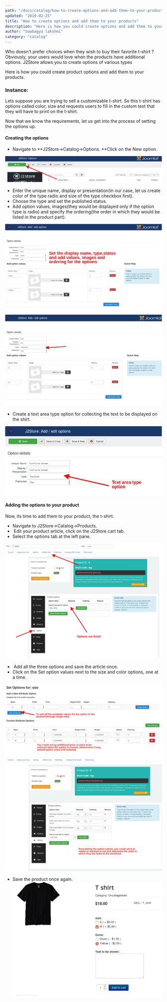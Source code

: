 ```yaml
---
path: "/docs/catalog/how-to-create-options-and-add-them-to-your-products"
updated: "2019-02-25"
title: "How to create options and add them to your products"
description: "Here is how you could create options and add them to your products."
author: "Sowbagya lakshmi"
category: "catalog"
---
```


Who doesn't prefer choices when they wish to buy their favorite t-shirt ? Obviously, your users would love when the products have additional options.
J2Store allows you to create <link-text url="http://docs.j2store.org/catalog/options" target="_blank" rel="noopener">options of various types</link-text>

Here is how you could create product options and add them to your products.

### Instance:

Lets suppose you are trying to sell a customizable t-shirt. So this t-shirt has options called color, size and requests users to fill in the custom text that they will have to print on the t-shirt.

Now that we know the requirements, let us get into the process of setting the options up.

#### Creating the options

- Navigate to **J2Store->Catalog->Options. **Click on the New option.

![Adding new options](https://raw.githubusercontent.com/j2store/doc-images/master/catalog/creating-options-and-adding-them-to-products/options-add-new.png)


- Enter the unique name, display or presentation(in our case, let us create color of the type radio and size of the type checkbox first).
- Choose the type and set the published status.
- Add option values, images(they would be displayed only if the option type is radio) and specify the ordering(the order in which they would be listed in the product part).

![Adding new values](https://raw.githubusercontent.com/j2store/doc-images/master/catalog/creating-options-and-adding-them-to-products/options-add-option-values.png)
![Choosing option types](https://raw.githubusercontent.com/j2store/doc-images/master/catalog/creating-options-and-adding-them-to-products/options-choose-option-type.png)
- Create a text area type option for collecting the text to be displayed on the shirt. 

![Adding text type options](https://raw.githubusercontent.com/j2store/doc-images/master/catalog/creating-options-and-adding-them-to-products/options-text-type.png)

#### Adding the options to your product 

Now, its time to add them to your product, the t-shirt.

-  Navigate to J2Store->Catalog->Products.
-  Edit your product article, click on the J2Store cart tab.
- Select the options tab at the left pane.

![Adding options to products](https://raw.githubusercontent.com/j2store/doc-images/master/catalog/creating-options-and-adding-them-to-products/options-add-opt-to-products.png)


-  Add all the three options and save the article once.
- Click on the Set option values next to the size and color options, one at a time.

![Adding option values to products](https://raw.githubusercontent.com/j2store/doc-images/master/catalog/creating-options-and-adding-them-to-products/options-add-option-val-inpro.png)
![Option ordering](https://raw.githubusercontent.com/j2store/doc-images/master/catalog/creating-options-and-adding-them-to-products/option-ordering.png)

- Save the product once again.
![Options frontend](https://raw.githubusercontent.com/j2store/doc-images/master/catalog/creating-options-and-adding-them-to-products/option-frontend.png)




